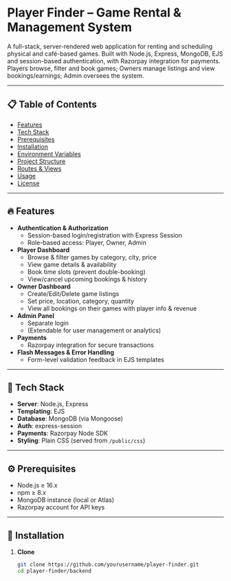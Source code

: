 # Player Finder – Game Rental & Management System

A full-stack, server-rendered web application for renting and scheduling physical and café-based games. Built with Node.js, Express, MongoDB, EJS and session-based authentication, with Razorpay integration for payments. Players browse, filter and book games; Owners manage listings and view bookings/earnings; Admin oversees the system.

---

## 📋 Table of Contents

- [Features](#features)  
- [Tech Stack](#tech-stack)  
- [Prerequisites](#prerequisites)  
- [Installation](#installation)  
- [Environment Variables](#environment-variables)  
- [Project Structure](#project-structure)  
- [Routes & Views](#routes--views)  
- [Usage](#usage)  
- [License](#license)  

---

## 🔥 Features

- **Authentication & Authorization**  
  - Session-based login/registration with Express Session  
  - Role-based access: Player, Owner, Admin  
- **Player Dashboard**  
  - Browse & filter games by category, city, price  
  - View game details & availability  
  - Book time slots (prevent double-booking)  
  - View/cancel upcoming bookings & history  
- **Owner Dashboard**  
  - Create/Edit/Delete game listings  
  - Set price, location, category, quantity  
  - View all bookings on their games with player info & revenue  
- **Admin Panel**  
  - Separate login  
  - (Extendable for user management or analytics)  
- **Payments**  
  - Razorpay integration for secure transactions  
- **Flash Messages & Error Handling**  
  - Form-level validation feedback in EJS templates  

---

## 🧰 Tech Stack

- **Server**: Node.js, Express  
- **Templating**: EJS  
- **Database**: MongoDB (via Mongoose)  
- **Auth**: express-session  
- **Payments**: Razorpay Node SDK  
- **Styling**: Plain CSS (served from `/public/css`)  

---

## ⚙️ Prerequisites

- Node.js ≥ 16.x  
- npm ≥ 8.x  
- MongoDB instance (local or Atlas)  
- Razorpay account for API keys  

---

## 🚀 Installation

1. **Clone**  
   ```bash
   git clone https://github.com/yourusername/player-finder.git
   cd player-finder/backend
